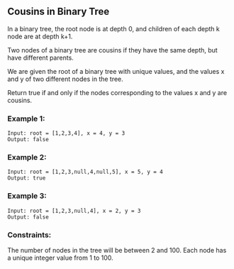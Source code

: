 ## Cousins in Binary Tree

In a binary tree, the root node is at depth 0, and children of each depth k node are at depth k+1.

Two nodes of a binary tree are cousins if they have the same depth, but have different parents.

We are given the root of a binary tree with unique values, and the values x and y of two different nodes in the tree.

Return true if and only if the nodes corresponding to the values x and y are cousins.

 

### Example 1:
```
Input: root = [1,2,3,4], x = 4, y = 3
Output: false
```
### Example 2:
```
Input: root = [1,2,3,null,4,null,5], x = 5, y = 4
Output: true
```
### Example 3:
```
Input: root = [1,2,3,null,4], x = 2, y = 3
Output: false
```

### Constraints:

The number of nodes in the tree will be between 2 and 100.
Each node has a unique integer value from 1 to 100.

